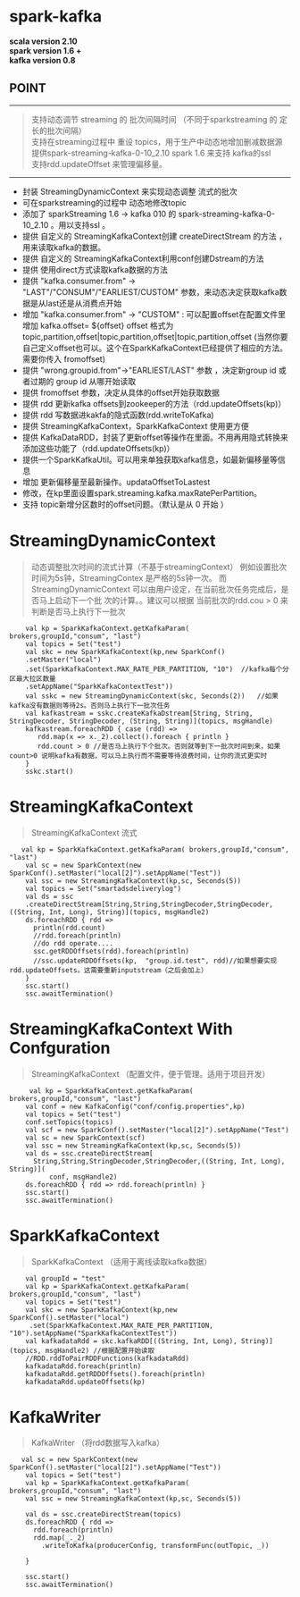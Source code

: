 # spark-kafka

**scala version 2.10** <br/>
**spark version 1.6 +** <br/>
**kafka version 0.8** <br/>

## POINT
-------------------
> 支持动态调节 streaming 的 批次间隔时间 （不同于sparkstreaming 的 定长的批次间隔） <br/>
> 支持在streaming过程中 重设 topics，用于生产中动态地增加删减数据源 <br/>
> 提供spark-streaming-kafka-0-10_2.10 spark 1.6 来支持 kafka的ssl <br/>
> 支持rdd.updateOffset 来管理偏移量。 <br/>
-------------------
  
* 封装 StreamingDynamicContext 来实现动态调整 流式的批次
* 可在sparkstreaming的过程中 动态地修改topic 
* 添加了 sparkStreaming 1.6 -> kafka 010  的 spark-streaming-kafka-0-10_2.10 。用以支持ssl 。
* 提供 自定义的 StreamingKafkaContext创建 createDirectStream 的方法 ，用来读取kafka的数据。
* 提供 自定义的 StreamingKafkaContext利用conf创建Dstream的方法
* 提供 使用direct方式读取kafka数据的方法
* 提供  "kafka.consumer.from" -> "LAST"/"CONSUM"/"EARLIEST/CUSTOM" 参数，来动态决定获取kafka数据是从last还是从消费点开始
* 增加 "kafka.consumer.from" -> "CUSTOM" : 可以配置offset在配置文件里增加  kafka.offset= ${offset}
  offset 格式为  topic,partition,offset|topic,partition,offset|topic,partition,offset
  (当然你要自己定义offset也可以。这个在SparkKafkaContext已经提供了相应的方法。需要你传入 fromoffset)
* 提供 "wrong.groupid.from"->"EARLIEST/LAST" 参数 ，决定新group id 或者过期的 group id 从哪开始读取
* 提供 fromoffset 参数，决定从具体的offset开始获取数据
* 提供 rdd 更新kafka offsets到zookeeper的方法（rdd.updateOffsets(kp)）
* 提供 rdd 写数据进kakfa的隐式函数(rdd.writeToKafka)
* 提供 StreamingKafkaContext，SparkKafkaContext 使用更方便
* 提供 KafkaDataRDD，封装了更新offset等操作在里面。不用再用隐式转换来添加这些功能了（rdd.updateOffsets(kp)）
* 提供一个SparkKafkaUtil。可以用来单独获取kafka信息，如最新偏移量等信息
* 增加 更新偏移量至最新操作。updataOffsetToLastest
* 修改，在kp里面设置spark.streaming.kafka.maxRatePerPartition。
* 支持 topic新增分区数时的offset问题。（默认是从 0 开始 ）

#  StreamingDynamicContext
> 动态调整批次时间的流式计算（不基于streamingContext）
> 例如设置批次时间为5s钟，StreamingContex 是严格的5s钟一次。 而StreamingDynamicContext 可以由用户设定，在当前批次任务完成后，是否马上启动下一个批  次的计算。。建议可以根据 当前批次的rdd.cou > 0 来判断是否马上执行下一批次
```
    val kp = SparkKafkaContext.getKafkaParam( brokers,groupId,"consum", "last")
    val topics = Set("test")
    val skc = new SparkKafkaContext(kp,new SparkConf()
    .setMaster("local")
    .set(SparkKafkaContext.MAX_RATE_PER_PARTITION, "10")  //kafka每个分区最大拉区数量
    .setAppName("SparkKafkaContextTest"))
    val sskc = new StreamingDynamicContext(skc, Seconds(2))   //如果 kafka没有数据则等待2s。否则马上执行下一批次任务
    val kafkastream = sskc.createKafkaDstream[String, String, StringDecoder, StringDecoder, (String, String)](topics, msgHandle)
    kafkastream.foreachRDD { case (rdd) =>
       rdd.map(x => x._2).collect().foreach { println }
       rdd.count > 0 //是否马上执行下个批次。否则就等到下一批次时间到来，如果 count>0 说明kafka有数据，可以马上执行而不需要等待浪费时间，让你的流式更实时
    }
    sskc.start()
```
  
#  StreamingKafkaContext
> StreamingKafkaContext 流式 
```
   val kp = SparkKafkaContext.getKafkaParam( brokers,groupId,"consum", "last")
    val sc = new SparkContext(new SparkConf().setMaster("local[2]").setAppName("Test"))
    val ssc = new StreamingKafkaContext(kp,sc, Seconds(5))
    val topics = Set("smartadsdeliverylog")
    val ds = ssc
    .createDirectStream[String,String,StringDecoder,StringDecoder,((String, Int, Long), String)](topics, msgHandle2)
    ds.foreachRDD { rdd =>
      println(rdd.count)
      //rdd.foreach(println)
      //do rdd operate....
      ssc.getRDDOffsets(rdd).foreach(println)
      //ssc.updateRDDOffsets(kp,  "group.id.test", rdd)//如果想要实现 rdd.updateOffsets。这需要重新inputstream（之后会加上）
    }
    ssc.start()
    ssc.awaitTermination()
```
#  StreamingKafkaContext With Confguration
> StreamingKafkaContext （配置文件，便于管理。适用于项目开发）
```
     val kp = SparkKafkaContext.getKafkaParam( brokers,groupId,"consum", "last")
    val conf = new KafkaConfig("conf/config.properties",kp)
    val topics = Set("test")
    conf.setTopics(topics)
    val scf = new SparkConf().setMaster("local[2]").setAppName("Test")
    val sc = new SparkContext(scf)
    val ssc = new StreamingKafkaContext(kp,sc, Seconds(5))
    val ds = ssc.createDirectStream[
      String,String,StringDecoder,StringDecoder,((String, Int, Long), String)](
          conf, msgHandle2)
    ds.foreachRDD { rdd => rdd.foreach(println) }
    ssc.start()
    ssc.awaitTermination()

```
#  SparkKafkaContext 
> SparkKafkaContext （适用于离线读取kafka数据）
```
    val groupId = "test"
    val kp = SparkKafkaContext.getKafkaParam( brokers,groupId,"consum", "last")
    val topics = Set("test")
    val skc = new SparkKafkaContext(kp,new SparkConf().setMaster("local")
     .set(SparkKafkaContext.MAX_RATE_PER_PARTITION, "10").setAppName("SparkKafkaContextTest"))
    val kafkadataRdd = skc.kafkaRDD[((String, Int, Long), String)](topics, msgHandle2) //根据配置开始读取
    //RDD.rddToPairRDDFunctions(kafkadataRdd)
    kafkadataRdd.foreach(println)
    kafkadataRdd.getRDDOffsets().foreach(println)
    kafkadataRdd.updateOffsets(kp)
```
#  KafkaWriter 
> KafkaWriter （将rdd数据写入kafka）
```
   val sc = new SparkContext(new SparkConf().setMaster("local[2]").setAppName("Test"))
    val topics = Set("test")
    val kp = SparkKafkaContext.getKafkaParam( brokers,groupId,"consum", "last")
    val ssc = new StreamingKafkaContext(kp,sc, Seconds(5))
    
    val ds = ssc.createDirectStream(topics)
    ds.foreachRDD { rdd =>
      rdd.foreach(println)
      rdd.map(_._2)
        .writeToKafka(producerConfig, transformFunc(outTopic, _))
     
    }

    ssc.start()
    ssc.awaitTermination()
    
```
